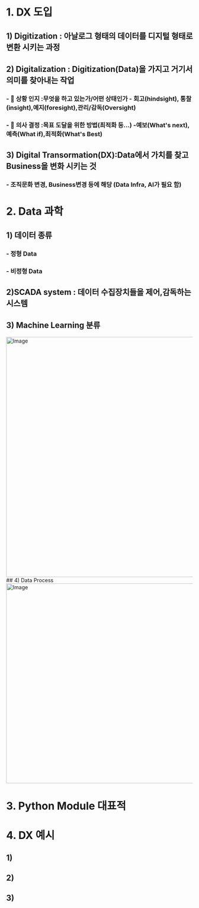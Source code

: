 # 1. DX 도입

## 1) Digitization : 아날로그 형태의 데이터를 디지털 형태로 변환 시키는 과정 
## 2) Digitalization : Digitization(Data)을 가지고 거기서 의미를 찾아내는 작업 
### - 🥇 상황 인지 :무엇을 하고 있는가/어떤 상태인가 - 회고(hindsight), 통찰(insight),예지(foresight),관리/감독(Oversight)
### - 🥈 의사 결정 :목표 도달을 위한 방법(최적화 등...) -예보(What's next),예측(What if),최적화(What's Best)
## 3) Digital Transormation(DX):Data에서 가치를 찾고 Business을 변화 시키는 것  
### - 조직문화 변경, Business변경 등에 해당 (Data Infra, AI가 필요 함)


# 2. Data 과학

## 1) 데이터 종류
### - 정형 Data
### - 비정형 Data 

## 2)SCADA system : 데이터 수집장치들을 제어,감독하는 시스템

## 3) Machine Learning 분류
<img width="1203" height="646" alt="Image" src="https://github.com/user-attachments/assets/20f3e088-2689-4e77-b7d9-170ecac8942a" />
## 4) Data Process
<img width="1190" height="538" alt="Image" src="https://github.com/user-attachments/assets/c81f8aed-06ce-4c30-bc30-78c42afc0221" />



# 3. Python Module 대표적


# 4. DX 예시

## 1)
## 2)
## 3)
